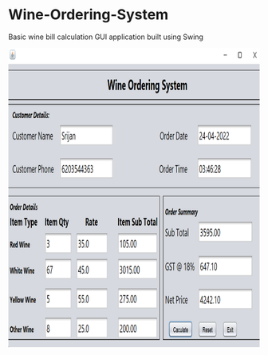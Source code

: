 # Wine-Ordering-System
Basic wine bill calculation GUI application built using Swing

<img src="https://github.com/SrijanShovit/Wine-Ordering-System/blob/main/ss.png" alt="android" width="1000" height="600"/>
